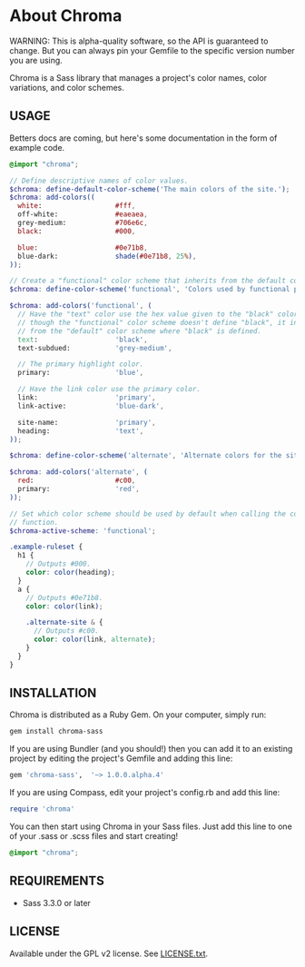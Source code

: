 # About Chroma

WARNING: This is alpha-quality software, so the API is guaranteed to change. But you can always pin your Gemfile to the specific version number you are using.

Chroma is a Sass library that manages a project's color names, color variations, and color schemes.

## USAGE

Betters docs are coming, but here's some documentation in the form of example
code.

```scss
@import "chroma";

// Define descriptive names of color values.
$chroma: define-default-color-scheme('The main colors of the site.');
$chroma: add-colors((
  white:                  #fff,
  off-white:              #eaeaea,
  grey-medium:            #706e6c,
  black:                  #000,

  blue:                   #0e71b8,
  blue-dark:              shade(#0e71b8, 25%),
));

// Create a "functional" color scheme that inherits from the default color scheme.
$chroma: define-color-scheme('functional', 'Colors used by functional parts of the design.');

$chroma: add-colors('functional', (
  // Have the "text" color use the hex value given to the "black" color. Even
  // though the "functional" color scheme doesn't define "black", it inherits
  // from the "default" color scheme where "black" is defined.
  text:                   'black',
  text-subdued:           'grey-medium',

  // The primary highlight color.
  primary:                'blue',

  // Have the link color use the primary color.
  link:                   'primary',
  link-active:            'blue-dark',

  site-name:              'primary',
  heading:                'text',
));

$chroma: define-color-scheme('alternate', 'Alternate colors for the site.');

$chroma: add-colors('alternate', (
  red:                    #c00,
  primary:                'red',
));

// Set which color scheme should be used by default when calling the color()
// function.
$chroma-active-scheme: 'functional';

.example-ruleset {
  h1 {
    // Outputs #000.
    color: color(heading);
  }
  a {
    // Outputs #0e71b8.
    color: color(link);

    .alternate-site & {
      // Outputs #c00.
      color: color(link, alternate);
    }
  }
}
```

## INSTALLATION

Chroma is distributed as a Ruby Gem. On your computer, simply run:

```sh
gem install chroma-sass
```

If you are using Bundler (and you should!) then you can add it to an existing project by editing the project's Gemfile and adding this line:

```ruby
gem 'chroma-sass',  '~> 1.0.0.alpha.4'
```

If you are using Compass, edit your project's config.rb and add this line:

```ruby
require 'chroma'
```

You can then start using Chroma in your Sass files. Just add this line to one of your .sass or .scss files and start creating!

```scss
@import "chroma";
```


## REQUIREMENTS

* Sass 3.3.0 or later


## LICENSE

Available under the GPL v2 license. See [LICENSE.txt](https://github.com/JohnAlbin/chroma/blob/master/LICENSE.txt).
